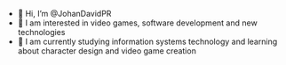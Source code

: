 - 👋 Hi, I’m @JohanDavidPR
- 👀 I am interested in video games, software development and new technologies
- 🌱 I am currently studying information systems technology and learning about character design and video game creation

<!---
JohanDavidPR/JohanDavidPR is a ✨ special ✨ repository because its `README.md` (this file) appears on your GitHub profile.
You can click the Preview link to take a look at your changes.
--->
